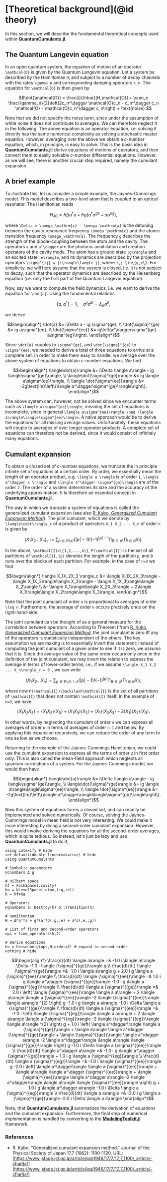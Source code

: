 # [Theoretical background](@id theory)

In this section, we will describe the fundamental theoretical concepts used within **QuantumCumulants.jl**.

## The Quantum Langevin equation

In an open quantum system, the equation of motion of an operator ``\mathcal{O}`` is given by the Quantum Langevin equation. Let a system be described by the Hamiltonian ``H``, and subject to a number of decay channels with the rates ``\gamma_n`` and corresponding damping operators ``c_n``. The equation for ``\mathcal{O}`` is then given by

```math
\dot{\mathcal{O}} = \frac{i}{\hbar}[H,\mathcal{O}] + \sum_n \frac{\gamma_n}{2}\left(2c_n^\dagger \mathcal{O}c_n - c_n^\dagger c_n \mathcal{O} - \mathcal{O}c_n^\dagger c_n\right) + \text{noise}.
```

Note that we did not specify the noise term, since under the assumption of white noise it does not contribute to averages. We can therefore neglect it in the following. The above equation is an operator equation, i.e. solving it directly has the same numerical complexity as solving a stochastic master equation. However, averaging over the above we obtain a *c*-number equation, which, in principle, is easy to solve. This is the basic idea in **QuantumCumulants.jl**: derive equations of motions of operators, and then convert them to easily solvable *c*-number differential equations. However, as we will see, there is another crucial step required, namely the cumulant expansion.

## A brief example

To illustrate this, let us consider a simple example, the Jaynes-Cummings model. This model describes a two-level atom that is coupled to an optical resonator. The Hamiltonian reads

```math
H_\mathrm{JC} = \hbar\Delta a^\dagger a + \hbar g\left(a^\dagger \sigma^{ge} + a\sigma^{eg}\right),
```

where ``\Delta = \omega_\mathrm{c} - \omega_\mathrm{a}`` is the detuning between the cavity resonance frequency ``\omega_\mathrm{c}`` and the atomic transition frequency ``\omega_\mathrm{a}``. The frequency ``g`` describes the strength of the dipole-coupling between the atom and the cavity. The operators ``a`` and ``a^\dagger`` are the photonic annihilation and creation operators of the cavity mode. The atom has a ground state ``|g\rangle`` and an excited state ``|e\rangle``, and its dynamics are described by the projection operators ``\sigma^{ij} = |i\rangle\langle j|``, where ``i,j \in\{g,e\}``. For simplicity, we will here assume that the system is closed, i.e. it is not subject to decay, such that the operator dynamics are described by the Heisenberg equation (i.e. only the first part of the Quantum Langevin equation).

Now, say we want to compute the field dynamics, i.e. we want to derive the equation for ``\dot{a}``. Using the fundamental relations

```math
[a,a^\dagger] = 1, \quad \sigma^{ij}\sigma^{kl} = \delta_{jk}\sigma^{il},
```

we derive

```math
\begin{align*}
\dot{a} &= i\Delta a - ig \sigma^{ge},
\\
\dot{\sigma}^{ge} &= ig a\sigma^{ee},
\\
\dot{\sigma^{ee}} &= ig\left(a^\dagger\sigma^{ge} - a\sigma^{eg}\right).
\end{align*}
```

Since ``\dot{a}`` couples to ``\sigma^{ge}``, and ``\dot{\sigma}^{ge}`` to ``\sigma^{ee}``, we needed to derive a total of three equations to arrive at a complete set. In order to make them easy to handle, we average over the above system of equations to obtain *c*-number equations. We find

```math
\begin{align*}
\langle\dot{a}\rangle &= i\Delta \langle a\rangle - ig \langle\sigma^{ge}\rangle,
\\
\langle\dot{\sigma}^{ge}\rangle &= ig \langle a\sigma^{ee}\rangle,
\\
\langle \dot{\sigma^{ee}}\rangle &= -2g\text{Im}\left\{\langle a^\dagger\sigma^{ge}\rangle\right\}.
\end{align*}
```

The above system can, however, not be solved since we encounter terms such as ``\langle a\sigma^{ee}\rangle``, meaning the set of equations is incomplete, since in general ``\langle a\sigma^{ee}\rangle \neq \langle a\rangle\langle\sigma^{ee}\rangle``. A naive approach would be to derive the equations for all missing average values. Unfortunately, these equations will couple to averages of ever longer operator products. A complete set of equations can therefore not be derived, since it would consist of infinitely many equations.


## Cumulant expansion

To obtain a closed set of *c*-number equations, we truncate the in principle infinite set of equations at a certain order. By order, we essentially mean the length of an operator product, e.g. ``\langle a \rangle`` is of order ``1``, ``\langle a^\dagger a \rangle`` and ``\langle a^\dagger \sigma^{ge}\rangle`` are of the order ``2``. The order of a system determines its size and the accuracy of the underlying approximation. It is therefore an essential concept in **QuantumCumulants.jl**.

The way in which we truncate a system of equations is called the generalized cumulant expansion (see also [R. Kubo, *Generalized Cumulant Expansion Method*](https://www.jstage.jst.go.jp/article/jpsj1946/17/7/17_7_1100/_article/-char/ja/)). The joint cumulant, which we denote by ``\langle\cdot\rangle_c`` of a product of operators ``X_1 X_2 ... X_n`` of order ``n`` is given by

```math
\langle X_1 X_2 ... X_n \rangle_c := \sum_{p \in P(\mathcal{I})} \left(|p| - 1\right)! (-1)^{|p|-1} \prod_{B \in p} \langle \prod_{i\in B} X_i\rangle.
```

In the above, ``\mathcal{I}=\{1,2,...,n\}``, ``P(\mathcal{I})`` is the set of all partitions of ``\mathcal{I}``, ``|p|`` denotes the length of the partition ``p``, and ``B`` runs over the blocks of each partition. For example, in the case of ``n=3`` we find

```math
\begin{align*}
\langle X_1X_2X_3 \rangle_c &= \langle X_1X_2X_3\rangle  -\langle X_1X_2\rangle\langle X_3\rangle - \langle X_1X_3\rangle\langle X_2\rangle
\\
&- \langle X_1\rangle\langle X_2X_3\rangle + 2\langle X_1\rangle\langle X_2\rangle\langle X_3\rangle.
\end{align*}
```

Note that the joint cumulant of order ``n`` is proportional to averages of order ``\leq n``. Furthermore, the average of order ``n`` occurs precisely once on the right-hand-side.

The joint cumulant can be thought of as a general measure for the correlation between operators. According to Theorem I from [R. Kubo, *Generalized Cumulant Expansion Method*](https://www.jstage.jst.go.jp/article/jpsj1946/17/7/17_7_1100/_article/-char/ja/), the joint cumulant is zero iff any of the operators is statistically independent of the others. The key assumption we are making is to essentially invert this statement: instead of computing the joint cumulant of a given order to see if it is zero, we *assume* that it is. Since the average value of the same order occurs only once in the definition of the joint cumulant, we may invert the relation to express the average in terms of lower-order terms; i.e., if we assume ``\langle X_1 X_2 ... X_n\rangle_c = 0 ``, we can write

```math
\langle X_1X_2...X_n \rangle = \sum_{p \in P(\mathcal{I})\backslash \mathcal{I}} \left(|p| - 1\right)! (-1)^{|p|} \prod_{B \in p} \langle \prod_{i\in B} X_i\rangle,
```

where now ``P(\mathcal{I})\backslash\mathcal{I}`` is the set of all partitions of ``\mathcal{I}`` that does not contain ``\mathcal{I}`` itself. In the example of ``n=3``, we have

```math
\langle X_1X_2X_3\rangle   = \langle X_1X_2\rangle\langle X_3\rangle + \langle X_1X_3\rangle\langle X_2\rangle + \langle X_1\rangle\langle X_2X_3\rangle - 2\langle X_1\rangle\langle X_2\rangle\langle X_3\rangle.
```

In other words, by neglecting the cumulant of order ``n`` we can express all averages of order ``n`` in terms of averages of order ``n-1`` and below. By applying this expansion recursively, we can reduce the order of any term to one as low as we choose.

Returning to the example of the Jaynes-Cummings Hamiltonian, we could use the cumulant expansion to express all the terms of order ``2`` in first order only. This is also called the mean-field approach which neglects all quantum correlations of a system. For the Jaynes-Cummings model, we would then have

```math
\begin{align*}
\langle\dot{a}\rangle &= i\Delta \langle a\rangle - ig \langle\sigma^{ge}\rangle,
\\
\langle\dot{\sigma}^{ge}\rangle &= ig \langle a\rangle\langle\sigma^{ee}\rangle,
\\
\langle \dot{\sigma^{ee}}\rangle &= -2g\text{Im}\left\{\langle a^\dagger\rangle\langle\sigma^{ge}\rangle\right\}.
\end{align*}
```

Now this system of equations forms a closed set, and can readily be implemented and solved numerically. Of course, solving the Jaynes-Cummings model in mean field is not very interesting. We could make it more interesting by doing a second-order cumulant expansion. However, this would involve deriving the equations for all the second-order averages, which is quite tedious. So instead, let's just be lazy and use **QuantumCumulants.jl** to do it,

```@example theory-JC
using Latexify # hide
set_default(double_linebreak=true) # hide
using QuantumCumulants

# Symbolic parameters
@cnumbers Δ g

# Hilbert space
hf = FockSpace(:cavity)
ha = NLevelSpace(:atom,(:g,:e))
h = hf⊗ha

# Operators
@qnumbers a::Destroy(h) σ::Transition(h)

# Hamiltonian
H = Δ*a'*a + g*(a'*σ(:g,:e) + a*σ(:e,:g))

# List of first and second-order operators
ops = find_operators(h,2)

# Derive equations
he = heisenberg(ops,H;order=2) # expand to second order
nothing # hide
```

```math
\begin{align*}
\frac{d}{dt} \langle a\rangle =& -1.0 i \langle a\rangle \Delta -1.0 i \langle {\sigma}^{{ge}}\rangle g
\\
\frac{d}{dt} \langle {\sigma}^{{ge}}\rangle =& -1.0 i \langle a\rangle g + 2.0 i g \langle a {\sigma}^{{ee}}\rangle
\\
\frac{d}{dt} \langle {\sigma}^{{ee}}\rangle =& 1.0 i g \langle a^\dagger {\sigma}^{{ge}}\rangle -1.0 i g \langle a {\sigma}^{{eg}}\rangle
\\
\frac{d}{dt} \langle a {\sigma}^{{ge}}\rangle =& 2.0 i \left( \langle {\sigma}^{{ee}}\rangle \langle a a\rangle + 2 \langle a\rangle \langle a {\sigma}^{{ee}}\rangle -2 \langle {\sigma}^{{ee}}\rangle \langle a\rangle ^{2} \right) g -1.0 i g \langle a a\rangle -1.0 i \Delta \langle a {\sigma}^{{ge}}\rangle
\\
\frac{d}{dt} \langle a {\sigma}^{{ee}}\rangle =& -1.0 i \left( \langle {\sigma}^{{eg}}\rangle \langle a a\rangle + 2 \langle a\rangle \langle a {\sigma}^{{eg}}\rangle -2 \langle {\sigma}^{{eg}}\rangle \langle a\rangle ^{2} \right) g + 1.0 i \left( \langle a^\dagger\rangle \langle a {\sigma}^{{ge}}\rangle + \langle a\rangle \langle a^\dagger {\sigma}^{{ge}}\rangle + \langle {\sigma}^{{ge}}\rangle \langle a^\dagger a\rangle -2 \langle a^\dagger\rangle \langle a\rangle \langle {\sigma}^{{ge}}\rangle \right) g -1.0 i \Delta \langle a {\sigma}^{{ee}}\rangle
\\
\frac{d}{dt} \langle a^\dagger a\rangle =& -1.0 i g \langle a^\dagger {\sigma}^{{ge}}\rangle + 1.0 i g \langle a {\sigma}^{{eg}}\rangle
\\
\frac{d}{dt} \langle a {\sigma}^{{eg}}\rangle =& -1.0 i \langle {\sigma}^{{ee}}\rangle g -2.0 i \left( \langle a^\dagger\rangle \langle a {\sigma}^{{ee}}\rangle + \langle a\rangle \langle a^\dagger {\sigma}^{{ee}}\rangle + \langle {\sigma}^{{ee}}\rangle \langle a^\dagger a\rangle -2 \langle a^\dagger\rangle \langle a\rangle \langle {\sigma}^{{ee}}\rangle \right) g + 1.0 i g \langle a^\dagger a\rangle -1.0 i \Delta \langle a {\sigma}^{{eg}}\rangle
\\
\frac{d}{dt} \langle a a\rangle =& -2.0 i g \langle a {\sigma}^{{ge}}\rangle -2.0 i \Delta \langle a a\rangle
\end{align*}
```

Note, that **QuantumCumulants.jl** automatizes the derivation of equations and the cumulant expansion. Furthermore, the final step of numerical implementation is handled by converting to the [**ModelingToolkit.jl**](https://github.com/SciML/ModelingToolkit.jl) framework.

### References

* R. Kubo. "Generalized cumulant expansion method." Journal of the Physical Society of Japan 17.7 (1962): 1100-1120.
  URL: [https://www.jstage.jst.go.jp/article/jpsj1946/17/7/17_7_1100/_article/-char/ja/](https://www.jstage.jst.go.jp/article/jpsj1946/17/7/17_7_1100/_article/-char/ja/)
